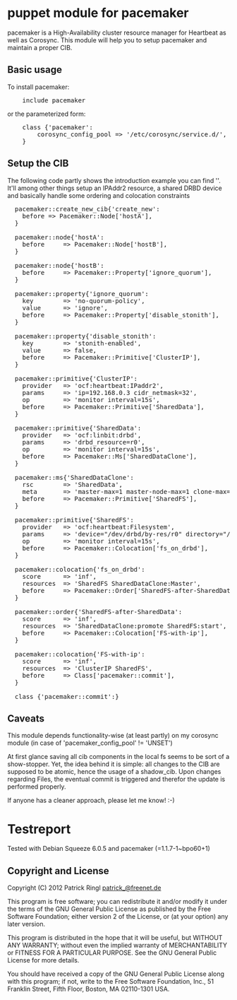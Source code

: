 puppet module for pacemaker
==========================

pacemaker is a High-Availability cluster resource manager for Heartbeat as well as Corosync.
This module will help you to setup pacemaker and maintain a proper CIB.

Basic usage
-----------

To install pacemaker:

<pre>
	include pacemaker
</pre>

or the parameterized form:

<pre>
	class {'pacemaker':
		corosync_config_pool => '/etc/corosync/service.d/',
	}
</pre>

Setup the CIB
------------------

The following code partly shows the introduction example you can find ''. It'll among other things setup an IPAddr2 resource, a shared DRBD device and basically handle some ordering and colocation constraints

<pre>
  pacemaker::create_new_cib{'create_new':
    before => Pacemaker::Node['hostA'],
  }

  pacemaker::node{'hostA':
    before     => Pacemaker::Node['hostB'],
  }

  pacemaker::node{'hostB':
    before     => Pacemaker::Property['ignore_quorum'],
  }

  pacemaker::property{'ignore_quorum':
    key        => 'no-quorum-policy',
    value      => 'ignore',
    before     => Pacemaker::Property['disable_stonith'],
  }

  pacemaker::property{'disable_stonith':
    key        => 'stonith-enabled',
    value      => false,
    before     => Pacemaker::Primitive['ClusterIP'],
  }

  pacemaker::primitive{'ClusterIP':
    provider   => 'ocf:heartbeat:IPaddr2',
    params     => 'ip=192.168.0.3 cidr_netmask=32',
    op         => 'monitor interval=15s',
    before     => Pacemaker::Primitive['SharedData'],
  }

  pacemaker::primitive{'SharedData':
    provider   => 'ocf:linbit:drbd',
    params     => 'drbd_resource=r0',
    op         => 'monitor interval=15s',
    before     => Pacemaker::Ms['SharedDataClone'],
  }

  pacemaker::ms{'SharedDataClone':
    rsc        => 'SharedData',
    meta       => 'master-max=1 master-node-max=1 clone-max=2 clone-node-max=1 notify=true',
    before     => Pacemaker::Primitive['SharedFS'],
  }

  pacemaker::primitive{'SharedFS':
    provider   => 'ocf:heartbeat:Filesystem',
    params     => 'device="/dev/drbd/by-res/r0" directory="/mnt/drbd" fstype="ext4"',
    op         => 'monitor interval=15s',
    before     => Pacemaker::Colocation['fs_on_drbd'],
  }

  pacemaker::colocation{'fs_on_drbd':
    score      => 'inf',
    resources  => 'SharedFS SharedDataClone:Master',
    before     => Pacemaker::Order['SharedFS-after-SharedData'],
  }

  pacemaker::order{'SharedFS-after-SharedData':
    score      => 'inf',
    resources  => 'SharedDataClone:promote SharedFS:start',
    before     => Pacemaker::Colocation['FS-with-ip'],
  }

  pacemaker::colocation{'FS-with-ip':
    score      => 'inf',
    resources  => 'ClusterIP SharedFS',
    before     => Class['pacemaker::commit'],
  }

  class {'pacemaker::commit':}
</pre>

Caveats
-------

This module depends functionality-wise (at least partly) on my corosync module (in case of 'pacemaker_config_pool' != 'UNSET')

At first glance saving all cib components in the local fs seems to be sort of a show-stopper.
Yet, the idea behind it is simple: all changes to the CIB are supposed to be atomic, hence the usage of a shadow_cib.
Upon changes regarding Files, the eventual commit is triggered and therefor the update is performed properly.

If anyone has a cleaner approach, please let me know! :-)

Testreport
==========
Tested with Debian Squeeze 6.0.5 and pacemaker (=1.1.7-1~bpo60+1)


Copyright and License
---------------------

Copyright (C) 2012 Patrick Ringl <patrick_@freenet.de>

This program is free software; you can redistribute it and/or modify
it under the terms of the GNU General Public License as published by
the Free Software Foundation; either version 2 of the License, or
(at your option) any later version.

This program is distributed in the hope that it will be useful,
but WITHOUT ANY WARRANTY; without even the implied warranty of
MERCHANTABILITY or FITNESS FOR A PARTICULAR PURPOSE.  See the
GNU General Public License for more details.

You should have received a copy of the GNU General Public License along
with this program; if not, write to the Free Software Foundation, Inc.,
51 Franklin Street, Fifth Floor, Boston, MA 02110-1301 USA.

